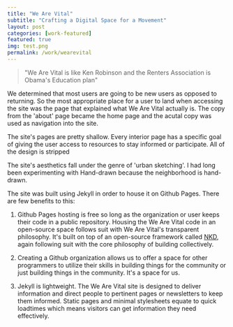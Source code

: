 ```yaml
---
title: "We Are Vital"
subtitle: "Crafting a Digital Space for a Movement"
layout: post
categories: [work-featured]
featured: true
img: test.png
permalink: /work/wearevital
---
```


> "We Are Vital is like Ken Robinson and the Renters Association is Obama's Education plan"

We determined that most users are going to be new users as opposed to returning. So the most appropriate place for a user to land when accessing the site was the page that explained what We Are Vital actually is. The copy from the 'about' page became the home page and the acutal copy was used as navigation into the site.

The site's pages are pretty shallow. Every interior page has a specific goal of giving the user access to resources to stay informed or participate. All of the design is stripped 

The site's aesthetics fall under the genre of 'urban sketching'. I had long been experimenting with  Hand-drawn because the neighborhood is hand-drawn.

The site was built using Jekyll in order to house it on Github Pages. There are few benefits to this:

1. Github Pages hosting is free so long as the organization or user keeps their code in a public repository. Housing the We Are Vital code in an open-source space follows suit with We Are Vital's transparent philosophy. It's built on top of an open-source framework called <a href="https://github.com/mrmrs/nkd">NKD</a>, again following suit with the core philosophy of building collectively.

2. Creating a Github organization allows us to offer a space for other programmers to utilize their skills in building things for the community or just building things in the community. It's a space for us.

3. Jekyll is lightweight. The We Are Vital site is designed to deliver information and direct people to pertinent pages or newsletters to keep them informed. Static pages and minimal stylesheets equate to quick loadtimes which means visitors can get information they need effectively.
